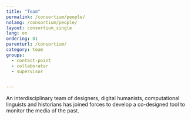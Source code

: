 ```yaml
---
title: "Team"
permalink: /consortium/people/
nolang: /consortium/people/
layout: consortium_single
lang: en
ordering: 01
parenturl: /consortium/
category: team
groups:
  - contact-point
  - collaborator
  - supervisor


---
```

<!-- This page will contain _people of category:team. Please see _layouts/consortium.html -->
An interdisciplinary team of designers, digital humanists, computational linguists and historians has joined forces to develop a co-designed tool to monitor the media of the past.
